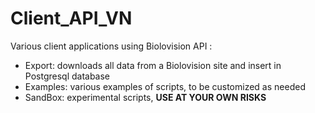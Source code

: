 # Client_API_VN
Various client applications using Biolovision API :
- Export: downloads all data from a Biolovision site and insert in Postgresql database
- Examples: various examples of scripts, to be customized as needed
- SandBox: experimental scripts, **USE AT YOUR OWN RISKS**
